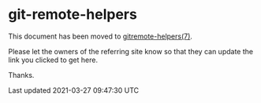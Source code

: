git-remote-helpers
==================

This document has been moved to [gitremote-helpers(7)](gitremote-helpers.html).

Please let the owners of the referring site know so that they can update the link you clicked to get here.

Thanks.

Last updated 2021-03-27 09:47:30 UTC
